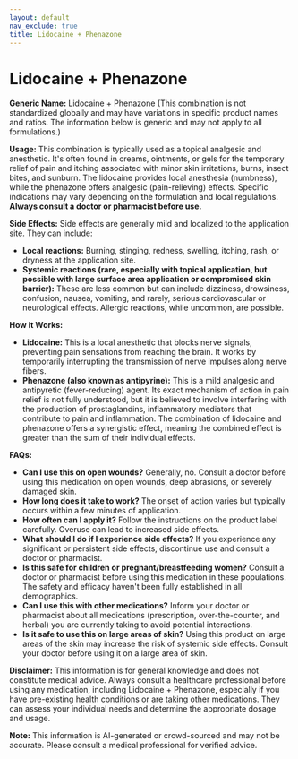 ```yaml
---
layout: default
nav_exclude: true
title: Lidocaine + Phenazone
---
```


# Lidocaine + Phenazone

**Generic Name:** Lidocaine + Phenazone (This combination is not standardized globally and may have variations in specific product names and ratios.  The information below is generic and may not apply to all formulations.)

**Usage:** This combination is typically used as a topical analgesic and anesthetic.  It's often found in creams, ointments, or gels for the temporary relief of pain and itching associated with minor skin irritations, burns, insect bites, and sunburn.  The lidocaine provides local anesthesia (numbness), while the phenazone offers analgesic (pain-relieving) effects.  Specific indications may vary depending on the formulation and local regulations.  **Always consult a doctor or pharmacist before use.**

**Side Effects:**  Side effects are generally mild and localized to the application site.  They can include:

* **Local reactions:**  Burning, stinging, redness, swelling, itching, rash, or dryness at the application site.
* **Systemic reactions (rare, especially with topical application, but possible with large surface area application or compromised skin barrier):**  These are less common but can include dizziness, drowsiness, confusion, nausea, vomiting, and rarely, serious cardiovascular or neurological effects.  Allergic reactions, while uncommon, are possible.

**How it Works:**

* **Lidocaine:** This is a local anesthetic that blocks nerve signals, preventing pain sensations from reaching the brain.  It works by temporarily interrupting the transmission of nerve impulses along nerve fibers.
* **Phenazone (also known as antipyrine):** This is a mild analgesic and antipyretic (fever-reducing) agent.  Its exact mechanism of action in pain relief is not fully understood, but it is believed to involve interfering with the production of prostaglandins, inflammatory mediators that contribute to pain and inflammation. The combination of lidocaine and phenazone offers a synergistic effect, meaning the combined effect is greater than the sum of their individual effects.

**FAQs:**

* **Can I use this on open wounds?**  Generally, no.  Consult a doctor before using this medication on open wounds, deep abrasions, or severely damaged skin.
* **How long does it take to work?** The onset of action varies but typically occurs within a few minutes of application.
* **How often can I apply it?**  Follow the instructions on the product label carefully.  Overuse can lead to increased side effects.
* **What should I do if I experience side effects?** If you experience any significant or persistent side effects, discontinue use and consult a doctor or pharmacist.
* **Is this safe for children or pregnant/breastfeeding women?**  Consult a doctor or pharmacist before using this medication in these populations.  The safety and efficacy haven't been fully established in all demographics.
* **Can I use this with other medications?**  Inform your doctor or pharmacist about all medications (prescription, over-the-counter, and herbal) you are currently taking to avoid potential interactions.
* **Is it safe to use this on large areas of skin?** Using this product on large areas of the skin may increase the risk of systemic side effects. Consult your doctor before using it on a large area of skin.


**Disclaimer:** This information is for general knowledge and does not constitute medical advice.  Always consult a healthcare professional before using any medication, including Lidocaine + Phenazone, especially if you have pre-existing health conditions or are taking other medications.  They can assess your individual needs and determine the appropriate dosage and usage.


**Note:** This information is AI-generated or crowd-sourced and may not be accurate. Please consult a medical professional for verified advice.